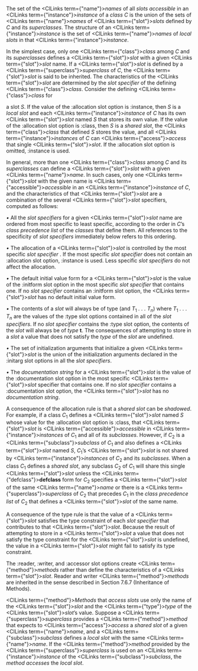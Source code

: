  



The set of the <ClLinks  term={"name"}><i>names</i></ClLinks> of all *slots accessible* in an <ClLinks  term={"instance"}><i>instance</i></ClLinks> of a *class C* is the union of the sets of <ClLinks  term={"name"}><i>names</i></ClLinks> of <ClLinks  term={"slot"}><i>slots</i></ClLinks> defined by *C* and its *superclasses*. The structure of an <ClLinks  term={"instance"}><i>instance</i></ClLinks> is the set of <ClLinks  term={"name"}><i>names</i></ClLinks> of *local slots* in that <ClLinks  term={"instance"}><i>instance</i></ClLinks>. 



In the simplest case, only one <ClLinks  term={"class"}><i>class</i></ClLinks> among *C* and its *superclasses* defines a <ClLinks  term={"slot"}><i>slot</i></ClLinks> with a given <ClLinks  term={"slot"}><i>slot</i></ClLinks> name. If a <ClLinks  term={"slot"}><i>slot</i></ClLinks> is defined by a <ClLinks  term={"superclass"}><i>superclass</i></ClLinks> of *C*, the <ClLinks  term={"slot"}><i>slot</i></ClLinks> is said to be inherited. The characteristics of the <ClLinks  term={"slot"}><i>slot</i></ClLinks> are determined by the *slot specifier* of the defining <ClLinks  term={"class"}><i>class</i></ClLinks>. Consider the defining <ClLinks  term={"class"}><i>class</i></ClLinks> for 



a slot *S*. If the value of the :allocation slot option is :instance, then *S* is a *local slot* and each <ClLinks  term={"instance"}><i>instance</i></ClLinks> of *C* has its own <ClLinks  term={"slot"}><i>slot</i></ClLinks> named *S* that stores its own value. If the value of the :allocation slot option is :class, then *S* is a *shared slot*, the <ClLinks  term={"class"}><i>class</i></ClLinks> that defined *S* stores the value, and all <ClLinks  term={"instance"}><i>instances</i></ClLinks> of *C* can <ClLinks  term={"access"}><i>access</i></ClLinks> that single <ClLinks  term={"slot"}><i>slot</i></ClLinks>. If the :allocation slot option is omitted, :instance is used. 



In general, more than one <ClLinks  term={"class"}><i>class</i></ClLinks> among *C* and its *superclasses* can define a <ClLinks  term={"slot"}><i>slot</i></ClLinks> with a given <ClLinks  term={"name"}><i>name</i></ClLinks>. In such cases, only one <ClLinks  term={"slot"}><i>slot</i></ClLinks> with the given name is <ClLinks  term={"accessible"}><i>accessible</i></ClLinks> in an <ClLinks  term={"instance"}><i>instance</i></ClLinks> of *C*, and the characteristics of that <ClLinks  term={"slot"}><i>slot</i></ClLinks> are a combination of the several <ClLinks  term={"slot"}><i>slot</i></ClLinks> specifiers, computed as follows: 







 



 



*•* All the *slot specifiers* for a given <ClLinks  term={"slot"}><i>slot</i></ClLinks> name are ordered from most specific to least specific, according to the order in *C*’s *class precedence list* of the *classes* that define them. All references to the specificity of *slot specifiers* immediately below refers to this ordering. 



*•* The allocation of a <ClLinks  term={"slot"}><i>slot</i></ClLinks> is controlled by the most specific *slot specifier* . If the most specific *slot specifier* does not contain an :allocation slot option, :instance is used. Less specific *slot specifiers* do not affect the allocation. 



*•* The default initial value form for a <ClLinks  term={"slot"}><i>slot</i></ClLinks> is the value of the :initform slot option in the most specific *slot specifier* that contains one. If no *slot specifier* contains an :initform slot option, the <ClLinks  term={"slot"}><i>slot</i></ClLinks> has no default initial value form. 



<i>•</i> The contents of a <i>slot</i> will always be of type (and <i>T</i><sub>1</sub> <i>. . . T<sub>n</sub></i>) where <i>T</i><sub>1</sub> <i>. . . T<sub>n</sub></i> are the values of the :type slot options contained in all of the <i>slot specifiers</i>. If no <i>slot specifier</i> contains the :type slot option, the contents of the <i>slot</i> will always be of <i>type</i> <b>t</b>. The consequences of attempting to store in a <i>slot</i> a value that does not satisfy the <i>type</i> of the <i>slot</i> are undefined. 



*•* The set of initialization arguments that initialize a given <ClLinks  term={"slot"}><i>slot</i></ClLinks> is the union of the initialization arguments declared in the :initarg slot options in all the *slot specifiers*. 



*•* The *documentation string* for a <ClLinks  term={"slot"}><i>slot</i></ClLinks> is the value of the :documentation slot option in the most specific <ClLinks  term={"slot"}><i>slot</i></ClLinks> specifier that contains one. If no *slot specifier* contains a :documentation slot option, the <ClLinks  term={"slot"}><i>slot</i></ClLinks> has no *documentation string*. 



A consequence of the allocation rule is that a *shared slot* can be *shadowed*. For example, if a class *C*<sub>1</sub> defines a <ClLinks  term={"slot"}><i>slot</i></ClLinks> named *S* whose value for the :allocation slot option is :class, that <ClLinks  term={"slot"}><i>slot</i></ClLinks> is <ClLinks  term={"accessible"}><i>accessible</i></ClLinks> in <ClLinks  term={"instance"}><i>instances</i></ClLinks> of *C*<sub>1</sub> and all of its *subclasses*. However, if *C*<sub>2</sub> is a <ClLinks  term={"subclass"}><i>subclass</i></ClLinks> of *C*<sub>1</sub> and also defines a <ClLinks  term={"slot"}><i>slot</i></ClLinks> named *S*, *C*<sub>1</sub>’s <ClLinks  term={"slot"}><i>slot</i></ClLinks> is not shared by <ClLinks  term={"instance"}><i>instances</i></ClLinks> of *C*<sub>2</sub> and its *subclasses*. When a class *C*<sub>1</sub> defines a *shared slot*, any subclass *C*<sub>2</sub> of *C*<sub>1</sub> will share this single <ClLinks  term={"slot"}><i>slot</i></ClLinks> unless the <ClLinks  term={"defclass"}><b>defclass</b></ClLinks> form for *C*<sub>2</sub> specifies a <ClLinks  term={"slot"}><i>slot</i></ClLinks> of the same <ClLinks  term={"name"}><i>name</i></ClLinks> or there is a <ClLinks  term={"superclass"}><i>superclass</i></ClLinks> of *C*<sub>2</sub> that precedes *C*<sub>1</sub> in the *class precedence list* of *C*<sub>2</sub> that defines a <ClLinks  term={"slot"}><i>slot</i></ClLinks> of the same name. 



A consequence of the type rule is that the value of a <ClLinks  term={"slot"}><i>slot</i></ClLinks> satisfies the type constraint of each *slot specifier* that contributes to that <ClLinks  term={"slot"}><i>slot</i></ClLinks>. Because the result of attempting to store in a <ClLinks  term={"slot"}><i>slot</i></ClLinks> a value that does not satisfy the type constraint for the <ClLinks  term={"slot"}><i>slot</i></ClLinks> is undefined, the value in a <ClLinks  term={"slot"}><i>slot</i></ClLinks> might fail to satisfy its type constraint. 



The :reader, :writer, and :accessor slot options create <ClLinks  term={"method"}><i>methods</i></ClLinks> rather than define the characteristics of a <ClLinks  term={"slot"}><i>slot</i></ClLinks>. Reader and writer <ClLinks  term={"method"}><i>methods</i></ClLinks> are inherited in the sense described in Section 7.6.7 (Inheritance of Methods). 



<ClLinks  term={"method"}><i>Methods</i></ClLinks> that *access slots* use only the name of the <ClLinks  term={"slot"}><i>slot</i></ClLinks> and the <ClLinks  term={"type"}><i>type</i></ClLinks> of the <ClLinks  term={"slot"}><i>slot</i></ClLinks>’s value. Suppose a <ClLinks  term={"superclass"}><i>superclass</i></ClLinks> provides a <ClLinks  term={"method"}><i>method</i></ClLinks> that expects to <ClLinks  term={"access"}><i>access</i></ClLinks> a *shared slot* of a given <ClLinks  term={"name"}><i>name</i></ClLinks>, and a <ClLinks  term={"subclass"}><i>subclass</i></ClLinks> defines a *local slot* with the same <ClLinks  term={"name"}><i>name</i></ClLinks>. If the <ClLinks  term={"method"}><i>method</i></ClLinks> provided by the <ClLinks  term={"superclass"}><i>superclass</i></ClLinks> is used on an <ClLinks  term={"instance"}><i>instance</i></ClLinks> of the <ClLinks  term={"subclass"}><i>subclass</i></ClLinks>, the *method accesses* the *local slot*. 







 



 



